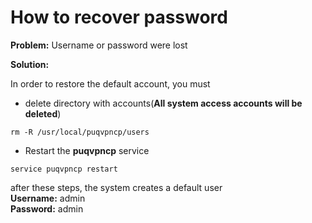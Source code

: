 # How to recover password

**Problem:** Username or password were lost

**Solution:**

In order to restore the default account, you must

- delete directory with accounts(**All system access accounts will be deleted**)

```shell
rm -R /usr/local/puqvpncp/users
```

- Restart the **puqvpncp** service

```shell
service puqvpncp restart
```

after these steps, the system creates a default user  
**Username:** admin  
**Password:** admin
